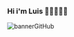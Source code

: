 ### Hi i'm Luis 👋🏾👨🏾‍💻
![bannerGitHub](https://github.com/Jorgnavarro/jorgnavarro/assets/106134862/00bc1a70-4c3c-43e1-b5ed-44a3d670a260)
<!--
**Jorgnavarro/jorgnavarro** is a ✨ _special_ ✨ repository because its `README.md` (this file) appears on your GitHub profile.

Here are some ideas to get you started:

- 🔭 I’m currently working on ...
- 🌱 I’m currently learning ...
- 👯 I’m looking to collaborate on ...
- 🤔 I’m looking for help with ...
- 💬 Ask me about ...
- 📫 How to reach me: ...
- 😄 Pronouns: ...
- ⚡ Fun fact: ...
-->
